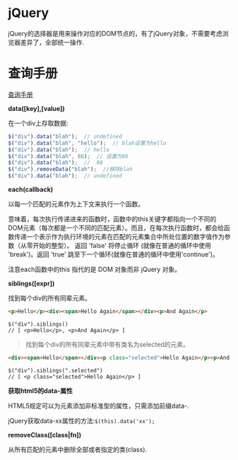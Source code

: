 # jQuery

jQuery的选择器是用来操作对应的DOM节点的，有了jQuery对象，不需要考虑浏览器差异了，全部统一操作.

# 查询手册

[查询手册](http://hemin.cn/jq/)

**data([key],[value])**

在一个div上存取数据:

```javascript
$("div").data("blah");  // undefined
$("div").data("blah", "hello");  // blah设置为hello
$("div").data("blah");  // hello
$("div").data("blah", 86);  // 设置为86
$("div").data("blah");  //  86
$("div").removeData("blah");  //移除blah
$("div").data("blah");  // undefined
```

**each(callback)**

以每一个匹配的元素作为上下文来执行一个函数。

意味着，每次执行传递进来的函数时，函数中的this关键字都指向一个不同的DOM元素（每次都是一个不同的匹配元素）。而且，在每次执行函数时，都会给函数传递一个表示作为执行环境的元素在匹配的元素集合中所处位置的数字值作为参数（从零开始的整型）。 返回 'false' 将停止循环 (就像在普通的循环中使用 'break')。返回 'true' 跳至下一个循环(就像在普通的循环中使用'continue')。

注意each函数中的this 指代的是 DOM 对象而非 jQuery 对象。

**siblings([expr])**

找到每个div的所有同辈元素。

```html
<p>Hello</p><div><span>Hello Again</span></div><p>And Again</p>
```

```javascritp
$("div").siblings()
// [ <p>Hello</p>, <p>And Again</p> ]
```

>找到每个div的所有同辈元素中带有类名为selected的元素。

```html
<div><span>Hello</span></div><p class="selected">Hello Again</p><p>And Again</p>
```

```javascritp
$("div").siblings(".selected")
// [ <p class="selected">Hello Again</p> ]
```

**获取html5的data-属性**

HTML5规定可以为元素添加非标准型的属性，只需添加前缀data-.

jQuery获取data-xx属性的方法:`$(this).data('xx');`

**removeClass([class|fn])**

从所有匹配的元素中删除全部或者指定的类(class).

